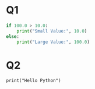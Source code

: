 # Q1


```python
if 100.0 > 10.0:
    print("Small Value:", 10.0)
else:
    print("Large Value:", 100.0)
```

# Q2

```print("Hello Python")```
